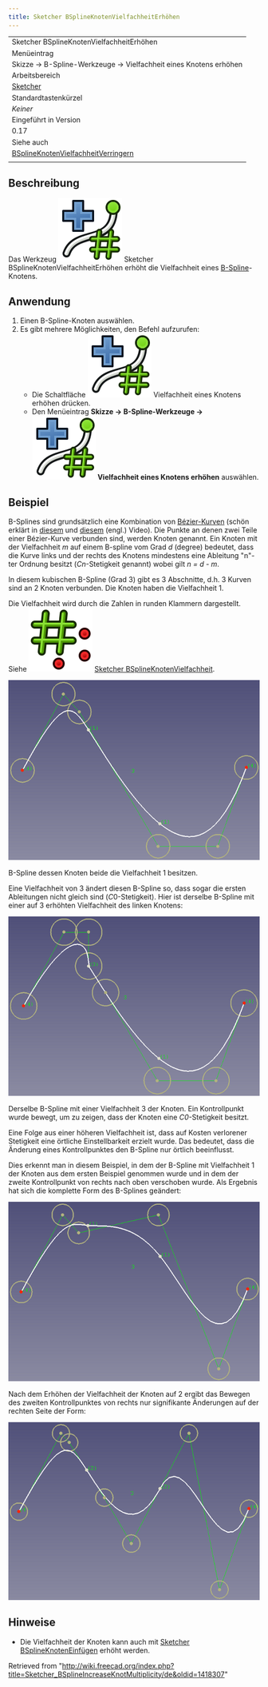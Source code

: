 ```yaml
---
title: Sketcher BSplineKnotenVielfachheitErhöhen
---
```


|                                                                                                                                   |
| --------------------------------------------------------------------------------------------------------------------------------- |
| Sketcher BSplineKnotenVielfachheitErhöhen                                                                                         |
| Menüeintrag                                                                                                                       |
| Skizze → B-Spline-Werkzeuge → Vielfachheit eines Knotens erhöhen                                                                  |
| Arbeitsbereich                                                                                                                    |
| [Sketcher](/Sketcher_Workbench/de "Sketcher Workbench/de")                                                                        |
| Standardtastenkürzel                                                                                                              |
| _Keiner_                                                                                                                          |
| Eingeführt in Version                                                                                                             |
| 0.17                                                                                                                              |
| Siehe auch                                                                                                                        |
| [BSplineKnotenVielfachheitVerringern](/Sketcher_BSplineDecreaseKnotMultiplicity/de "Sketcher BSplineDecreaseKnotMultiplicity/de") |
|                                                                                                                                   |

## Beschreibung

Das Werkzeug ![](/src/assets/images/Sketcher_BSplineIncreaseKnotMultiplicity.svg) Sketcher BSplineKnotenVielfachheitErhöhen erhöht die Vielfachheit eines [B-Spline](/B-Splines/de "B-Splines/de")-Knotens.

## Anwendung

1. Einen B-Spline-Knoten auswählen.
2. Es gibt mehrere Möglichkeiten, den Befehl aufzurufen:
   - Die Schaltfläche ![](/src/assets/images/Sketcher_BSplineIncreaseKnotMultiplicity.svg) Vielfachheit eines Knotens erhöhen drücken.
   - Den Menüeintrag **Skizze → B-Spline-Werkzeuge → ![](/src/assets/images/Sketcher_BSplineIncreaseKnotMultiplicity.svg) Vielfachheit eines Knotens erhöhen** auswählen.

## Beispiel

B-Splines sind grundsätzlich eine Kombination von [Bézier-Kurven](/B-Splines/de#B.C3.A9zierKurven "B-Splines/de") (schön erklärt in [diesem](https://www.youtube.com/watch?v=bE1MrrqBAl8) und [diesem](https://www.youtube.com/watch?v=xXJylM2S72s) (engl.) Video). Die Punkte an denen zwei Teile einer Bézier-Kurve verbunden sind, werden Knoten genannt. Ein Knoten mit der Vielfachheit _m_ auf einem B-spline vom Grad _d_ (degree) bedeutet, dass die Kurve links und der rechts des Knotens mindestens eine Ableitung "n"-ter Ordnung besitzt (_Cn_-Stetigkeit genannt) wobei gilt _n = d - m_.

In diesem kubischen B-Spline (Grad 3) gibt es 3 Abschnitte, d.h. 3 Kurven sind an 2 Knoten verbunden. Die Knoten haben die Vielfachheit 1.

Die Vielfachheit wird durch die Zahlen in runden Klammern dargestellt. Siehe ![](/src/assets/images/Sketcher_BSplineKnotMultiplicity.svg) [Sketcher BSplineKnotenVielfachheit](/Sketcher_BSplineKnotMultiplicity/de "Sketcher BSplineKnotMultiplicity/de").

![](/src/assets/images/Sketcher_KnotMultiplicity_multiplicity1.png)

B-Spline dessen Knoten beide die Vielfachheit 1 besitzen.

Eine Vielfachheit von 3 ändert diesen B-Spline so, dass sogar die ersten Ableitungen nicht gleich sind (*C*0-Stetigkeit). Hier ist derselbe B-Spline mit einer auf 3 erhöhten Vielfachheit des linken Knotens:

![](/src/assets/images/Sketcher_KnotMultiplicity_multiplicity3.png)

Derselbe B-Spline mit einer Vielfachheit 3 der Knoten. Ein Kontrollpunkt wurde bewegt, um zu zeigen, dass der Knoten eine _C0_-Stetigkeit besitzt.

Eine Folge aus einer höheren Vielfachheit ist, dass auf Kosten verlorener Stetigkeit eine örtliche Einstellbarkeit erzielt wurde. Das bedeutet, dass die Änderung eines Kontrollpunktes den B-Spline nur örtlich beeinflusst.

Dies erkennt man in diesem Beispiel, in dem der B-Spline mit Vielfachheit 1 der Knoten aus dem ersten Beispiel genommen wurde und in dem der zweite Kontrollpunkt von rechts nach oben verschoben wurde. Als Ergebnis hat sich die komplette Form des B-Splines geändert:

![](/src/assets/images/Sketcher_KnotMultiplicity_locality1.png)

Nach dem Erhöhen der Vielfachheit der Knoten auf 2 ergibt das Bewegen des zweiten Kontrollpunktes von rechts nur signifikante Änderungen auf der rechten Seite der Form:

![](/src/assets/images/Sketcher_KnotMultiplicity_locality2.png)

## Hinweise

- Die Vielfachheit der Knoten kann auch mit [Sketcher BSplineKnotenEinfügen](/Sketcher_BSplineInsertKnot/de "Sketcher BSplineInsertKnot/de") erhöht werden.

Retrieved from "<http://wiki.freecad.org/index.php?title=Sketcher_BSplineIncreaseKnotMultiplicity/de&oldid=1418307>"
